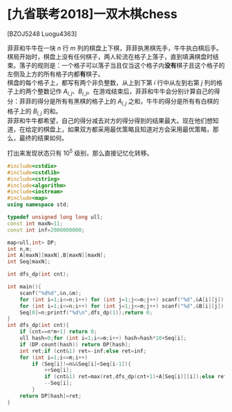# [九省联考2018]一双木棋chess
[BZOJ5248 Luogu4363]

菲菲和牛牛在一块 $n$ 行 $m$ 列的棋盘上下棋，菲菲执黑棋先手，牛牛执白棋后手。  
棋局开始时，棋盘上没有任何棋子，两人轮流在格子上落子，直到填满棋盘时结束。落子的规则是：一个格子可以落子当且仅当这个格子内**没有**棋子且这个格子的左侧及上方的所有格子内都**有**棋子。  
棋盘的每个格子上，都写有两个非负整数，从上到下第 $i$ 行中从左到右第 $j$ 列的格子上的两个整数记作 $A_{i,j}$、$B_{i,j}$。在游戏结束后，菲菲和牛牛会分别计算自己的得分：菲菲的得分是所有有黑棋的格子上的 $A_{i,j}$ 之和，牛牛的得分是所有有白棋的格子上的 $B_{i,j}$ 的和。  
菲菲和牛牛都希望，自己的得分减去对方的得分得到的结果最大。现在他们想知道，在给定的棋盘上，如果双方都采用最优策略且知道对方会采用最优策略，那么，最终的结果如何。

打出来发现状态只有 $10^5$ 级别，那么直接记忆化转移。

```cpp
#include<cstdio>
#include<cstdlib>
#include<cstring>
#include<algorithm>
#include<iostream>
#include<map>
using namespace std;

typedef unsigned long long ull;
const int maxN=11;
const int inf=2000000000;

map<ull,int> DP;
int n,m;
int A[maxN][maxN],B[maxN][maxN];
int Seq[maxN];

int dfs_dp(int cnt);

int main(){
    scanf("%d%d",&n,&m);
    for (int i=1;i<=n;i++) for (int j=1;j<=m;j++) scanf("%d",&A[i][j]);
    for (int i=1;i<=n;i++) for (int j=1;j<=m;j++) scanf("%d",&B[i][j]);
    Seq[0]=n;printf("%d\n",dfs_dp(1));return 0;
}
int dfs_dp(int cnt){
    if (cnt==n*m+1) return 0;
    ull hash=0;for (int i=1;i<=m;i++) hash=hash*10+Seq[i];
    if (DP.count(hash)) return DP[hash];
    int ret;if (cnt&1) ret=-inf;else ret=inf;
    for (int i=1;i<=m;i++)
        if (Seq[i]!=n&&Seq[i]<Seq[i-1]){
            ++Seq[i];
            if (cnt&1) ret=max(ret,dfs_dp(cnt+1)+A[Seq[i]][i]);else ret=min(ret,dfs_dp(cnt+1)-B[Seq[i]][i]);
            --Seq[i];
        }
    return DP[hash]=ret;
}
```